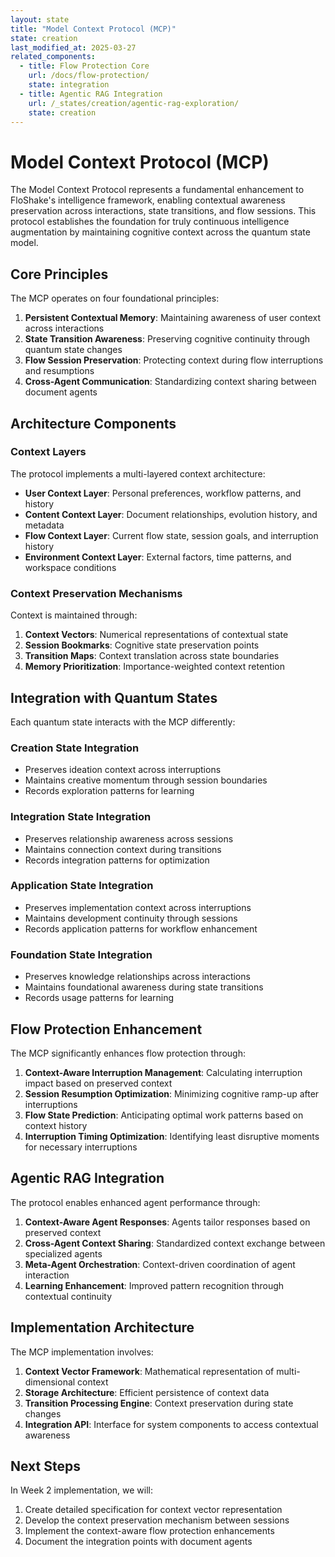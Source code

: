 ```yaml
---
layout: state
title: "Model Context Protocol (MCP)"
state: creation
last_modified_at: 2025-03-27
related_components:
  - title: Flow Protection Core
    url: /docs/flow-protection/
    state: integration
  - title: Agentic RAG Integration
    url: /_states/creation/agentic-rag-exploration/
    state: creation
---
```


# Model Context Protocol (MCP)

The Model Context Protocol represents a fundamental enhancement to FloShake's intelligence framework, enabling contextual awareness preservation across interactions, state transitions, and flow sessions. This protocol establishes the foundation for truly continuous intelligence augmentation by maintaining cognitive context across the quantum state model.

## Core Principles

The MCP operates on four foundational principles:

1. **Persistent Contextual Memory**: Maintaining awareness of user context across interactions
2. **State Transition Awareness**: Preserving cognitive continuity through quantum state changes
3. **Flow Session Preservation**: Protecting context during flow interruptions and resumptions
4. **Cross-Agent Communication**: Standardizing context sharing between document agents

## Architecture Components

### Context Layers

The protocol implements a multi-layered context architecture:

- **User Context Layer**: Personal preferences, workflow patterns, and history
- **Content Context Layer**: Document relationships, evolution history, and metadata
- **Flow Context Layer**: Current flow state, session goals, and interruption history
- **Environment Context Layer**: External factors, time patterns, and workspace conditions

### Context Preservation Mechanisms

Context is maintained through:

1. **Context Vectors**: Numerical representations of contextual state
2. **Session Bookmarks**: Cognitive state preservation points
3. **Transition Maps**: Context translation across state boundaries
4. **Memory Prioritization**: Importance-weighted context retention

## Integration with Quantum States

Each quantum state interacts with the MCP differently:

### Creation State Integration
- Preserves ideation context across interruptions
- Maintains creative momentum through session boundaries
- Records exploration patterns for learning

### Integration State Integration
- Preserves relationship awareness across sessions
- Maintains connection context during transitions
- Records integration patterns for optimization

### Application State Integration
- Preserves implementation context across interruptions
- Maintains development continuity through sessions
- Records application patterns for workflow enhancement

### Foundation State Integration
- Preserves knowledge relationships across interactions
- Maintains foundational awareness during state transitions
- Records usage patterns for learning

## Flow Protection Enhancement

The MCP significantly enhances flow protection through:

1. **Context-Aware Interruption Management**: Calculating interruption impact based on preserved context
2. **Session Resumption Optimization**: Minimizing cognitive ramp-up after interruptions
3. **Flow State Prediction**: Anticipating optimal work patterns based on context history
4. **Interruption Timing Optimization**: Identifying least disruptive moments for necessary interruptions

## Agentic RAG Integration

The protocol enables enhanced agent performance through:

1. **Context-Aware Agent Responses**: Agents tailor responses based on preserved context
2. **Cross-Agent Context Sharing**: Standardized context exchange between specialized agents
3. **Meta-Agent Orchestration**: Context-driven coordination of agent interaction
4. **Learning Enhancement**: Improved pattern recognition through contextual continuity

## Implementation Architecture

The MCP implementation involves:

1. **Context Vector Framework**: Mathematical representation of multi-dimensional context
2. **Storage Architecture**: Efficient persistence of context data
3. **Transition Processing Engine**: Context preservation during state changes
4. **Integration API**: Interface for system components to access contextual awareness

## Next Steps

In Week 2 implementation, we will:

1. Create detailed specification for context vector representation
2. Develop the context preservation mechanism between sessions
3. Implement the context-aware flow protection enhancements
4. Document the integration points with document agents